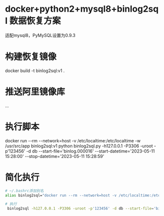 # docker+python2+mysql8+binlog2sql 数据恢复方案
适配mysql8，PyMySQL设置为0.9.3

# 构建恢复镜像
docker build -t binlog2sql:v1 .

# 推送阿里镜像库
...

# 执行脚本
docker run --rm --network=host -v /etc/localtime:/etc/localtime -w /usr/src/app binlog2sql:v1 python binlog2sql.py -h127.0.0.1 -P3306 -uroot -p'123456' -d db --start-file='binlog.000016' --start-datetime='2023-05-11 15:28:00' --stop-datetime='2023-05-11 15:28:59'

# 简化执行
```bash
# ~/.bashrc添加别名
alias binlog2sql="docker run --rm --network=host -v /etc/localtime:/etc/localtime -w /usr/src/app registry.cn-hangzhou.aliyuncs.com/duanlinfei/binlog2sql:v1 python binlog2sql.py"

# 执行 
 binlog2sql -h127.0.0.1 -P3306 -uroot -p'123456' -d db --start-file='binlog.000016' --start-datetime='2023-05-11 15:28:00' --stop-datetime='2023-05-11 15:28:59'
```

